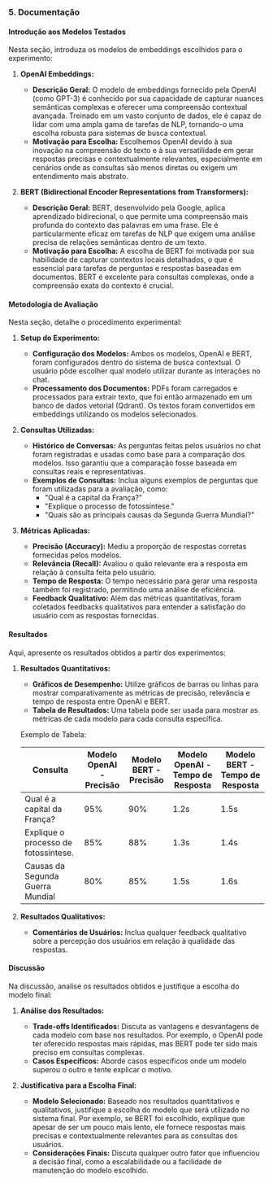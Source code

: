 ### 5. **Documentação**

#### **Introdução aos Modelos Testados**

Nesta seção, introduza os modelos de embeddings escolhidos para o experimento:

1. **OpenAI Embeddings:**
   - **Descrição Geral:** O modelo de embeddings fornecido pela OpenAI (como GPT-3) é conhecido por sua capacidade de capturar nuances semânticas complexas e oferecer uma compreensão contextual avançada. Treinado em um vasto conjunto de dados, ele é capaz de lidar com uma ampla gama de tarefas de NLP, tornando-o uma escolha robusta para sistemas de busca contextual.
   - **Motivação para Escolha:** Escolhemos OpenAI devido à sua inovação na compreensão do texto e à sua versatilidade em gerar respostas precisas e contextualmente relevantes, especialmente em cenários onde as consultas são menos diretas ou exigem um entendimento mais abstrato.

2. **BERT (Bidirectional Encoder Representations from Transformers):**
   - **Descrição Geral:** BERT, desenvolvido pela Google, aplica aprendizado bidirecional, o que permite uma compreensão mais profunda do contexto das palavras em uma frase. Ele é particularmente eficaz em tarefas de NLP que exigem uma análise precisa de relações semânticas dentro de um texto.
   - **Motivação para Escolha:** A escolha de BERT foi motivada por sua habilidade de capturar contextos locais detalhados, o que é essencial para tarefas de perguntas e respostas baseadas em documentos. BERT é excelente para consultas complexas, onde a compreensão exata do contexto é crucial.

#### **Metodologia de Avaliação**

Nesta seção, detalhe o procedimento experimental:

1. **Setup do Experimento:**
   - **Configuração dos Modelos:** Ambos os modelos, OpenAI e BERT, foram configurados dentro do sistema de busca contextual. O usuário pôde escolher qual modelo utilizar durante as interações no chat.
   - **Processamento dos Documentos:** PDFs foram carregados e processados para extrair texto, que foi então armazenado em um banco de dados vetorial (Qdrant). Os textos foram convertidos em embeddings utilizando os modelos selecionados.
   
2. **Consultas Utilizadas:**
   - **Histórico de Conversas:** As perguntas feitas pelos usuários no chat foram registradas e usadas como base para a comparação dos modelos. Isso garantiu que a comparação fosse baseada em consultas reais e representativas.
   - **Exemplos de Consultas:** Inclua alguns exemplos de perguntas que foram utilizadas para a avaliação, como:
     - "Qual é a capital da França?"
     - "Explique o processo de fotossíntese."
     - "Quais são as principais causas da Segunda Guerra Mundial?"

3. **Métricas Aplicadas:**
   - **Precisão (Accuracy):** Mediu a proporção de respostas corretas fornecidas pelos modelos.
   - **Relevância (Recall):** Avaliou o quão relevante era a resposta em relação à consulta feita pelo usuário.
   - **Tempo de Resposta:** O tempo necessário para gerar uma resposta também foi registrado, permitindo uma análise de eficiência.
   - **Feedback Qualitativo:** Além das métricas quantitativas, foram coletados feedbacks qualitativos para entender a satisfação do usuário com as respostas fornecidas.

#### **Resultados**

Aqui, apresente os resultados obtidos a partir dos experimentos:

1. **Resultados Quantitativos:**
   - **Gráficos de Desempenho:** Utilize gráficos de barras ou linhas para mostrar comparativamente as métricas de precisão, relevância e tempo de resposta entre OpenAI e BERT.
   - **Tabela de Resultados:** Uma tabela pode ser usada para mostrar as métricas de cada modelo para cada consulta específica.

   Exemplo de Tabela:

   | Consulta                             | Modelo OpenAI - Precisão | Modelo BERT - Precisão | Modelo OpenAI - Tempo de Resposta | Modelo BERT - Tempo de Resposta |
   |--------------------------------------|--------------------------|------------------------|-----------------------------------|---------------------------------|
   | Qual é a capital da França?          | 95%                      | 90%                    | 1.2s                              | 1.5s                            |
   | Explique o processo de fotossíntese. | 85%                      | 88%                    | 1.3s                              | 1.4s                            |
   | Causas da Segunda Guerra Mundial     | 80%                      | 85%                    | 1.5s                              | 1.6s                            |

2. **Resultados Qualitativos:**
   - **Comentários de Usuários:** Inclua qualquer feedback qualitativo sobre a percepção dos usuários em relação à qualidade das respostas.

#### **Discussão**

Na discussão, analise os resultados obtidos e justifique a escolha do modelo final:

1. **Análise dos Resultados:**
   - **Trade-offs Identificados:** Discuta as vantagens e desvantagens de cada modelo com base nos resultados. Por exemplo, o OpenAI pode ter oferecido respostas mais rápidas, mas BERT pode ter sido mais preciso em consultas complexas.
   - **Casos Específicos:** Aborde casos específicos onde um modelo superou o outro e tente explicar o motivo.

2. **Justificativa para a Escolha Final:**
   - **Modelo Selecionado:** Baseado nos resultados quantitativos e qualitativos, justifique a escolha do modelo que será utilizado no sistema final. Por exemplo, se BERT foi escolhido, explique que apesar de ser um pouco mais lento, ele fornece respostas mais precisas e contextualmente relevantes para as consultas dos usuários.
   - **Considerações Finais:** Discuta qualquer outro fator que influenciou a decisão final, como a escalabilidade ou a facilidade de manutenção do modelo escolhido.